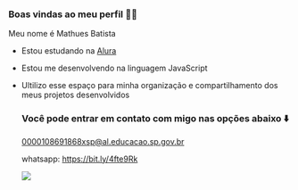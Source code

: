 ### Boas vindas ao meu perfil 🚶‍♂️

Meu nome é Mathues Batista

- Estou estudando na [Alura](https://www.alura.com.br)
- Estou me desenvolvendo na linguagem JavaScript
- Ultilizo esse espaço para minha organização e compartilhamento  dos meus projetos desenvolvidos

  ### Você pode entrar em contato com migo nas opções abaixo ⬇️

  0000108691868xsp@al.educacao.sp.gov.br

  whatsapp: https://bit.ly/4fte9Rk

  ![](https://media1.tenor.com/m/9YYmOoFl42QAAAAd/one-punch-man.gif)
